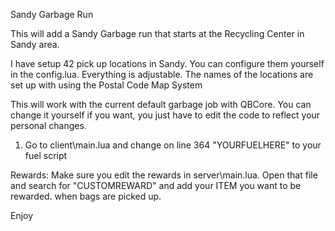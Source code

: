Sandy Garbage Run

This will add a Sandy Garbage run that starts at the Recycling Center in Sandy area. 

I have setup 42 pick up locations in Sandy. You can configure them yourself in the config.lua. Everything is adjustable.
The names of the locations are set up with using the Postal Code Map System

This will work with the current default garbage job with QBCore. You can change it yourself if you want, you just have to edit the code to reflect your personal changes.

1. Go to client\main.lua and change on line 364 "YOURFUELHERE" to your fuel script

Rewards:
Make sure you edit the rewards in server\main.lua. Open that file and search for "CUSTOMREWARD" and add your ITEM you want to be rewarded. when bags are picked up.

Enjoy
